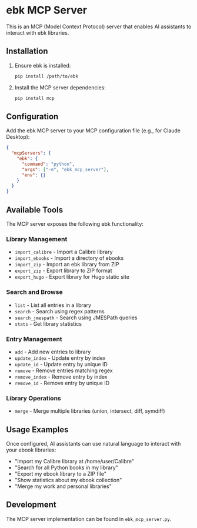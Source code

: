 # ebk MCP Server

This is an MCP (Model Context Protocol) server that enables AI assistants to interact with ebk libraries.

## Installation

1. Ensure ebk is installed:
   ```bash
   pip install /path/to/ebk
   ```

2. Install the MCP server dependencies:
   ```bash
   pip install mcp
   ```

## Configuration

Add the ebk MCP server to your MCP configuration file (e.g., for Claude Desktop):

```json
{
  "mcpServers": {
    "ebk": {
      "command": "python",
      "args": ["-m", "ebk_mcp_server"],
      "env": {}
    }
  }
}
```

## Available Tools

The MCP server exposes the following ebk functionality:

### Library Management
- `import_calibre` - Import a Calibre library
- `import_ebooks` - Import a directory of ebooks
- `import_zip` - Import an ebk library from ZIP
- `export_zip` - Export library to ZIP format
- `export_hugo` - Export library for Hugo static site

### Search and Browse
- `list` - List all entries in a library
- `search` - Search using regex patterns
- `search_jmespath` - Search using JMESPath queries
- `stats` - Get library statistics

### Entry Management
- `add` - Add new entries to library
- `update_index` - Update entry by index
- `update_id` - Update entry by unique ID
- `remove` - Remove entries matching regex
- `remove_index` - Remove entry by index
- `remove_id` - Remove entry by unique ID

### Library Operations
- `merge` - Merge multiple libraries (union, intersect, diff, symdiff)

## Usage Examples

Once configured, AI assistants can use natural language to interact with your ebook libraries:

- "Import my Calibre library at /home/user/Calibre"
- "Search for all Python books in my library"
- "Export my ebook library to a ZIP file"
- "Show statistics about my ebook collection"
- "Merge my work and personal libraries"

## Development

The MCP server implementation can be found in `ebk_mcp_server.py`.